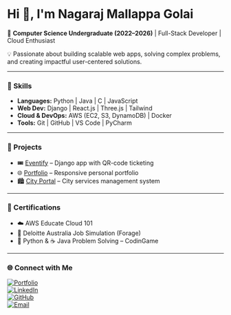 # Hi 👋, I'm Nagaraj Mallappa Golai  

🚀 **Computer Science Undergraduate (2022–2026)** | Full-Stack Developer | Cloud Enthusiast  

💡 Passionate about building scalable web apps, solving complex problems, and creating impactful user-centered solutions.  

---

### 🔹 Skills  
- **Languages:** Python | Java | C | JavaScript  
- **Web Dev:** Django | React.js | Three.js | Tailwind  
- **Cloud & DevOps:** AWS (EC2, S3, DynamoDB) | Docker  
- **Tools:** Git | GitHub | VS Code | PyCharm  

---

### 🔹 Projects  
- 🎟️ [Eventify](https://github.com/NagarajGolai/Eventify) – Django app with QR-code ticketing  
- 🌐 [Portfolio](https://github.com/NagarajGolai/PF) – Responsive personal portfolio  
- 🏙️ [City Portal](https://github.com/NagarajGolai/City_Portal) – City services management system  

---

### 🔹 Certifications  
- ☁️ AWS Educate Cloud 101  
- 💼 Deloitte Australia Job Simulation (Forage)  
- 🐍 Python & ☕ Java Problem Solving – CodinGame  

---

### 🌐 Connect with Me  
[![Portfolio](https://img.shields.io/badge/Portfolio-%23FFB703.svg?style=for-the-badge&logo=About.me&logoColor=white)](https://nagarajgolai-portfolio.netlify.app)  
[![LinkedIn](https://img.shields.io/badge/LinkedIn-%230A66C2.svg?style=for-the-badge&logo=linkedin&logoColor=white)](https://www.linkedin.com/in/nagarajgolai)  
[![GitHub](https://img.shields.io/badge/GitHub-%23121011.svg?style=for-the-badge&logo=github&logoColor=white)](https://github.com/NagarajGolai)  
[![Email](https://img.shields.io/badge/Email-%23D14836.svg?style=for-the-badge&logo=gmail&logoColor=white)](mailto:nagarajgolai0@gmail.com)  
